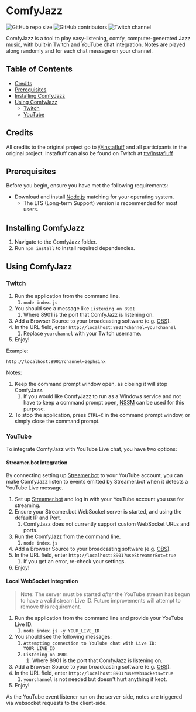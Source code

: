 # ComfyJazz

![GitHub repo size](https://img.shields.io/github/repo-size/zephsinx/ComfyJazz)
![GitHub contributors](https://img.shields.io/github/contributors/zephsinx/ComfyJazz)
![Twitch channel](https://img.shields.io/twitch/status/zephsinx?style=social)

ComfyJazz is a tool to play easy-listening, comfy, computer-generated Jazz music, with built-in Twitch and YouTube chat
integration. Notes are played along randomly and for each chat message on your channel.

## Table of Contents

- [Credits](#credits)
- [Prerequisites](#prerequisites)
- [Installing ComfyJazz](#installing-comfyjazz)
- [Using ComfyJazz](#using-comfyjazz)
    - [Twitch](#twitch)
    - [YouTube](#youtube)

## Credits

All credits to the original project go to [@Instafluff](https://github.com/instafluff) and all participants in the
original project. Instafluff can also be found on Twitch at [ttv/Instafluff](https://twitch.tv/instafluff)

## Prerequisites

Before you begin, ensure you have met the following requirements:

- Download and install [Node.js](https://nodejs.org/en/download/) matching for your operating system.
    - The LTS (Long-term Support) version is recommended for most users.

## Installing ComfyJazz

1. Navigate to the ComfyJazz folder.
2. Run `npm install` to install required dependencies.

## Using ComfyJazz

### Twitch

1. Run the application from the command line.
    1. `node index.js`
2. You should see a message like `Listening on 8901`
    1. Where 8901 is the port that ComfyJazz is listening on.
3. Add a Browser Source to your broadcasting software (e.g. [OBS](https://obsproject.com/kb/browser-source)).
4. In the URL field, enter `http://localhost:8901?channel=yourchannel`
    1. Replace `yourchannel` with your Twitch username.
5. Enjoy!

Example:

```url
http://localhost:8901?channel=zephsinx
```

Notes:

1. Keep the command prompt window open, as closing it will stop ComfyJazz.
    1. If you would like ComfyJazz to run as a Windows service and not have to keep a command prompt
       open, [NSSM](https://nssm.cc/download) can be used for this purpose.
2. To stop the application, press `CTRL+C` in the command prompt window, or simply close the command prompt.

### YouTube

To integrate ComfyJazz with YouTube Live chat, you have two options:

#### Streamer.bot Integration

By connecting setting up [Streamer.bot](https://streamer.bot/) to your YouTube account, you can make ComfyJazz listen to
events emitted by Streamer.bot when it detects a YouTube Live message.

1. Set up [Streamer.bot](https://streamer.bot/) and log in with your YouTube account you use for streaming.
2. Ensure your Streamer.bot WebSocket server is started, and using the default IP and Port.
    1. ComfyJazz does not currently support custom WebSocket URLs and ports.
3. Run the ComfyJazz from the command line.
    1. `node index.js`
4. Add a Browser Source to your broadcasting software (e.g. [OBS](https://obsproject.com/kb/browser-source)).
5. In the URL field, enter `http://localhost:8901?useStreamerBot=true`
    1. If you get an error, re-check your settings.
6. Enjoy!

#### Local WebSocket Integration

> Note: The server must be started _after_ the YouTube stream has begun to have a valid stream Live ID. Future
> improvements will attempt to remove this requirement.

1. Run the application from the command line and provide your YouTube Live ID.
    1. `node index.js -y YOUR_LIVE_ID`
2. You should see the following messages:
    1. `Attempting connection to YouTube chat with Live ID: YOUR_LIVE_ID`
    2. `Listening on 8901`
        1. Where 8901 is the port that ComfyJazz is listening on.
3. Add a Browser Source to your broadcasting software (e.g. [OBS](https://obsproject.com/kb/browser-source)).
4. In the URL field, enter `http://localhost:8901?useWebsockets=true`
    1. `yourchannel` is not needed but doesn't hurt anything if kept.
5. Enjoy!

As the YouTube event listener run on the server-side, notes are triggered via websocket requests to the client-side.

